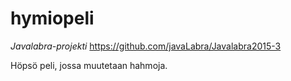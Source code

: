 # hymiopeli
*Javalabra-projekti*
https://github.com/javaLabra/Javalabra2015-3

Höpsö peli, jossa muutetaan hahmoja.
